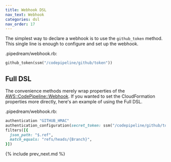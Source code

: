 ```yaml
---
title: Webhook DSL
nav_text: Webhook
categories: dsl
nav_order: 17
---
```


The simplest way to declare a webhook is to use the `github_token` method. This single line is enough to configure and set up the webhook.

.pipedream/webhook.rb:

```ruby
github_token(ssm("/codepipeline/github/token"))
```

## Full DSL

The convenience methods merely wrap properties of the [AWS::CodePipeline::Webhook](https://docs.aws.amazon.com/AWSCloudFormation/latest/UserGuide/aws-resource-codepipeline-webhook.html).  If you wanted to set the CloudFormation properties more directly, here's an example of using the Full DSL.

.pipedream/webhook.rb:

```ruby
authentication "GITHUB_HMAC"
authentication_configuration(secret_token: ssm("/codepipeline/github/token"))
filters([{
  json_path: "$.ref",
  match_equals: "refs/heads/{Branch}",
}])
```

{% include prev_next.md %}
